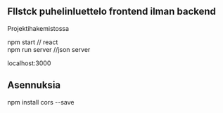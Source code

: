
## Fllstck puhelinluettelo frontend ilman backend

Projektihakemistossa

npm start // react  
npm run server //json server  

localhost:3000  


## Asennuksia


npm install cors --save